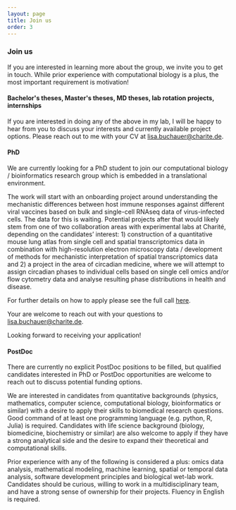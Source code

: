 ```yaml
---
layout: page
title: Join us
order: 3
---
```


### Join us

If you are interested in learning more about the group, we invite you to get in touch. While prior experience with computational biology is a plus, the most important requirement is motivation!

#### Bachelor's theses, Master's theses, MD theses, lab rotation projects, internships
If you are interested in doing any of the above in my lab, I will be happy to hear from you to discuss your interests and currently available project options. Please reach out to me with your CV at [lisa.buchauer@charite.de](mailto:lisa.buchauer@charite.de).

#### PhD

We are currently looking for a PhD student to join our computational biology / bioinformatics research group which is embedded in a translational environment.

The work will start with an onboarding project around understanding the mechanistic differences between host immune responses against different viral vaccines based on bulk and single-cell RNAseq data of virus-infected cells. The data for this is waiting. Potential projects after that would likely stem from one of two collaboration areas with experimental labs at Charité, depending on the candidates’ interest: 1) construction of a quantitative mouse lung atlas from single cell and spatial transcriptomics data in combination with high-resolution electron microscopy data / development of methods for mechanistic interpretation of spatial transcriptomics data and 2) a project in the area of circadian medicine, where we will attempt to assign circadian phases to individual cells based on single cell omics and/or flow cytometry data and analyse resulting phase distributions in health and disease.

For further details on how to apply please see the full call [here](https://jobs.bihealth.org/PhD-Position-in-Computational-Immunology-with-Translationa-eng-j561.html).

Your are welcome to reach out with your questions to [lisa.buchauer@charite.de](mailto:lisa.buchauer@charite.de).

Looking forward to receiving your application!

#### PostDoc 
There are currently no explicit PostDoc positions to be filled, but qualified candidates interested in PhD or PostDoc opportunities are welcome to reach out to discuss potential funding options.  

We are interested in candidates from quantitative backgrounds (physics, mathematics, computer science, computational biology, bioinformatics or similar) with a desire to apply their skills to biomedical research questions. Good command of at least one programming language (e.g. python, R, Julia) is required. Candidates with life science background (biology, biomedicine, biochemistry or similar) are also welcome to apply if they have a strong analytical side and the desire to expand their theoretical and computational skills.  

Prior experience with any of the following is considered a plus: omics data analysis, mathematical modeling, machine learning, spatial or temporal data analysis, software development principles and biological wet-lab work. Candidates should be curious, willing to work in a multidisciplinary team, and have a strong sense of ownership for their projects. Fluency in English is required.





